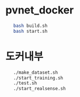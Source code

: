 
# pvnet_docker
```bash
   bash build.sh
   bash start.sh
```
# 도커내부
```bash
   ./make_dataset.sh
   ./start_training.sh
   ./test.sh
   ./start_realsense.sh
```
